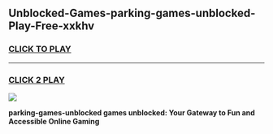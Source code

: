
## Unblocked-Games-parking-games-unblocked-Play-Free-xxkhv
<h3>
<a href="https://premium76.site?title=parking-games-unblocked&ref=18A1">CLICK TO PLAY</a></h3>
<hr>

<h3>
<a href="https://premium76.site?title=parking-games-unblocked&ref=18A1">CLICK 2 PLAY</a>
  
</h3>

<a href="https://premium76.site?title=parking-games-unblocked&ref=18A1"><img src="https://clearcache.store/games.png"></a>


**parking-games-unblocked games unblocked: Your Gateway to Fun and Accessible Online Gaming**
